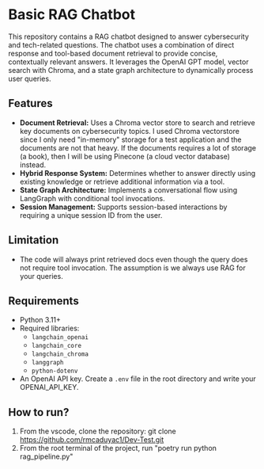 # Basic RAG Chatbot

This repository contains a RAG chatbot designed to answer cybersecurity and tech-related questions. The chatbot uses a combination of direct response and tool-based document retrieval to provide concise, contextually relevant answers. It leverages the OpenAI GPT model, vector search with Chroma, and a state graph architecture to dynamically process user queries.

## Features

- **Document Retrieval:** Uses a Chroma vector store to search and retrieve key documents on cybersecurity topics. I used Chroma vectorstore since I only need "in-memory" storage for a test application and the documents are not that heavy. If the documents requires a lot of storage (a book), then I will be using Pinecone (a cloud vector database) instead.
- **Hybrid Response System:** Determines whether to answer directly using existing knowledge or retrieve additional information via a tool.
- **State Graph Architecture:** Implements a conversational flow using LangGraph with conditional tool invocations.
- **Session Management:** Supports session-based interactions by requiring a unique session ID from the user.

## Limitation
- The code will always print retrieved docs even though the query does not require tool invocation. The assumption is we always use RAG for your queries.

## Requirements

- Python 3.11+
- Required libraries:
  - `langchain_openai`
  - `langchain_core`
  - `langchain_chroma`
  - `langgraph`
  - `python-dotenv`
- An OpenAI API key. Create a `.env` file in the root directory and write your OPENAI_API_KEY.

## How to run?
1. From the vscode, clone the repository: git clone https://github.com/rmcaduyac1/Dev-Test.git
2. From the root terminal of the project, run "poetry run python rag_pipeline.py"
